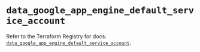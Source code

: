 # `data_google_app_engine_default_service_account`

Refer to the Terraform Registry for docs: [`data_google_app_engine_default_service_account`](https://registry.terraform.io/providers/hashicorp/google-beta/6.12.0/docs/data-sources/google_app_engine_default_service_account).
